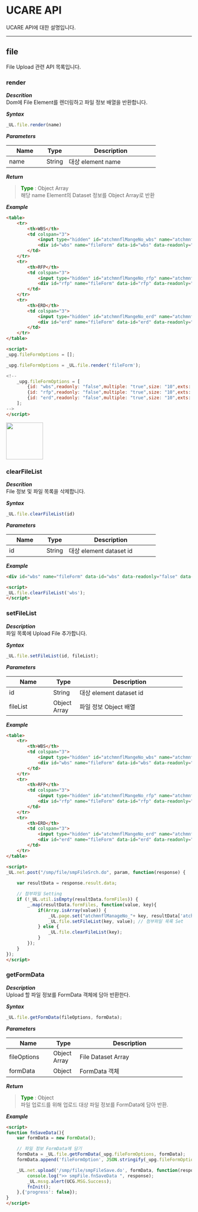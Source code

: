 # UCARE API
UCARE API에 대한 설명입니다.  

---

## file

File Upload 관련 API 목록입니다.

### render

***Descrition***  
Dom에 File Element를 렌더링하고 파일 정보 배열을 반환합니다.

***Syntax***
```js
_UL.file.render(name)
```

***Parameters***
<table style="width:95%">
    <colgroup>
        <col style="width: 25%;"/>
        <col style="width: 15%;"/>
        <col style="*"/>
    </colgroup>
    <thead>
        <tr>
            <th>Name</th>
            <th>Type</th>
            <th>Description</th>
        </tr>
    </thead>
    <tbody>
        <tr>
            <td>name</td>
            <td>String</td>
            <td>대상 element name</td>
        </tr>
    </tbody>
</table>

***Return***
> <span style="color:green; font-weight:bold;">Type</span> : Object Array  
> 해당 name Element의 Dataset 정보를 Object Array로 반환

***Example***
```html
<table>
    <tr>
        <th>WBS</th>
        <td colspan="3">
            <input type="hidden" id="atchmnflMangeNo_wbs" name="atchmnflMangeNo_wbs" value="">
            <div id="wbs" name="fileForm" data-id="wbs" data-readonly="false" data-multiple="true" data-size="${ uploadSize }" data-exts="${ uploadExt }" data-updateAtchFile="0"/>
        </td>
    </tr>
    <tr>
        <th>RFP</th>
        <td colspan="3">
            <input type="hidden" id="atchmnflMangeNo_rfp" name="atchmnflMangeNo_rfp" value="">
            <div id="rfp" name="fileForm" data-id="rfp" data-readonly="false" data-multiple="true" data-size="${ uploadSize }" data-exts="${ uploadExt }" data-updateAtchFile="0"/>
        </td>
    </tr>
    <tr>
        <th>ERD</th>
        <td colspan="3">
            <input type="hidden" id="atchmnflMangeNo_erd" name="atchmnflMangeNo_erd" value="">
            <div id="erd" name="fileForm" data-id="erd" data-readonly="false" data-multiple="true" data-size="${ uploadSize }" data-exts="${ uploadExt }" data-updateAtchFile="0"/>
        </td>
    </tr>
</table>

<script>
_upg.fileFormOptions = [];

_upg.fileFormOptions = _UL.file.render('fileForm');

<!--
    _upg.fileFormOptions = [
        {id: "wbs",readonly: "false",multiple: "true",size: "10",exts: "",updateatchfile: "0"},
        {id: "rfp",readonly: "false",multiple: "true",size: "10",exts: "",updateatchfile: "0"},
        {id: "erd",readonly: "false",multiple: "true",size: "10",exts: "",updateatchfile: "0"}
    ];
-->
</script>
```
<img src="https://user-images.githubusercontent.com/53248875/106558253-c5879a00-6566-11eb-8e29-a544ce37ae58.PNG" width="100" height="100">

### clearFileList

***Descrition***  
File 정보 및 파일 목록을 삭제합니다.

***Syntax***
```js
_UL.file.clearFileList(id)
```

***Parameters***
<table style="width:95%">
    <colgroup>
        <col style="width: 25%;"/>
        <col style="width: 15%;"/>
        <col style="*"/>
    </colgroup>
    <thead>
        <tr>
            <th>Name</th>
            <th>Type</th>
            <th>Description</th>
        </tr>
    </thead>
    <tbody>
        <tr>
            <td>id</td>
            <td>String</td>
            <td>대상 element dataset id</td>
        </tr>
    </tbody>
</table>

***Example***
```html
<div id="wbs" name="fileForm" data-id="wbs" data-readonly="false" data-multiple="true" data-size="10" data-exts="" data-updateAtchFile="0"/>

<script>
_UL.file.clearFileList('wbs');
</script>
```

### setFileList

***Description***  
파일 목록에 Upload File 추가합니다.

***Syntax***
```js
_UL.file.setFileList(id, fileList);
```

***Parameters***
<table style="width:95%">
    <colgroup>
        <col style="width: 25%;"/>
        <col style="width: 15%;"/>
        <col style="*"/>
    </colgroup>
    <thead>
        <tr>
            <th>Name</th>
            <th>Type</th>
            <th>Description</th>
        </tr>
    </thead>
    <tbody>
        <tr>
            <td>id</td>
            <td>String</td>
            <td>대상 element dataset id</td>
        </tr>
        <tr>
            <td>fileList</td>
            <td>Object Array</td>
            <td>파일 정보 Object 배열</td>
        </tr>
    </tbody>
</table>

***Example***
```html
<table>
    <tr>
        <th>WBS</th>
        <td colspan="3">
            <input type="hidden" id="atchmnflMangeNo_wbs" name="atchmnflMangeNo_wbs" value="">
            <div id="wbs" name="fileForm" data-id="wbs" data-readonly="false" data-multiple="true" data-size="${ uploadSize }" data-exts="${ uploadExt }" data-updateAtchFile="0"/>
        </td>
    </tr>
    <tr>
        <th>RFP</th>
        <td colspan="3">
            <input type="hidden" id="atchmnflMangeNo_rfp" name="atchmnflMangeNo_rfp" value="">
            <div id="rfp" name="fileForm" data-id="rfp" data-readonly="false" data-multiple="true" data-size="${ uploadSize }" data-exts="${ uploadExt }" data-updateAtchFile="0"/>
        </td>
    </tr>
    <tr>
        <th>ERD</th>
        <td colspan="3">
            <input type="hidden" id="atchmnflMangeNo_erd" name="atchmnflMangeNo_erd" value="">
            <div id="erd" name="fileForm" data-id="erd" data-readonly="false" data-multiple="true" data-size="${ uploadSize }" data-exts="${ uploadExt }" data-updateAtchFile="0"/>
        </td>
    </tr>
</table>

<script>
_UL.net.post("/smp/file/smpFileSrch.do", param, function(response) {
    
    var resultData = response.result.data;

    // 첨부파일 Setting
    if (!_UL.util.isEmpty(resultData.formFiles)) {
        _.map(resultData.formFiles, function(value, key){
            if(Array.isArray(value)) {
                _UL.page.set("atchmnflManageNo_"+ key, resultData['atchmnflManageNo_'+ key]);
                _UL.file.setFileList(key, value); // 첨부파일 목록 Set
            } else {
                _UL.file.clearFileList(key);
            }
        });
    }
});
</script>
```

### getFormData

***Description***  
Upload 할 파일 정보를 FormData 객체에 담아 반환한다.

***Syntax***
```js
_UL.file.getFormData(fileOptions, formData);
```

***Parameters***
<table style="width:95%">
    <colgroup>
        <col style="width: 25%;"/>
        <col style="width: 15%;"/>
        <col style="*"/>
    </colgroup>
    <thead>
        <tr>
            <th>Name</th>
            <th>Type</th>
            <th>Description</th>
        </tr>
    </thead>
    <tbody>
        <tr>
            <td>fileOptions</td>
            <td>Object Array</td>
            <td>File Dataset Array</td>
        </tr>
        <tr>
            <td>formData</td>
            <td>Object</td>
            <td>FormData 객체</td>
        </tr>
    </tbody>
</table>

***Return***
> <span style="color:green; font-weight:bold;">Type</span> : Object  
> 파일 업로드를 위해 업로드 대상 파일 정보를 FormData에 담아 반환.

***Example***
```html
<script>
function fnSaveData(){
    var formData = new FormData();

    // 파일 정보 FormData에 담기
    formData = _UL.file.getFormData(_upg.fileFormOptions, formData);
    formData.append('fileFormOption', JSON.stringify(_upg.fileFormOptions));

    _UL.net.upload('/smp/file/smpFileSave.do', formData, function(response) {
        console.log(">> smpFile.fnSaveData ", response);
        _UL.mssg.alert(UCG.MSG.Success);
        fnInit();
    },{'progress': false});
}
</script>
```